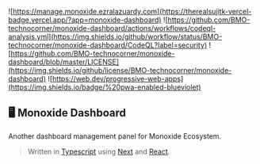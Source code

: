 ![https://manage.monoxide.ezralazuardy.com](https://therealsujitk-vercel-badge.vercel.app/?app=monoxide-dashboard)
![https://github.com/BMO-technocorner/monoxide-dashboard/actions/workflows/codeql-analysis.yml](https://img.shields.io/github/workflow/status/BMO-technocorner/monoxide-dashboard/CodeQL?label=security)
![https://github.com/BMO-technocorner/monoxide-dashboard/blob/master/LICENSE](https://img.shields.io/github/license/BMO-technocorner/monoxide-dashboard)
![https://web.dev/progressive-web-apps](https://img.shields.io/badge/%20pwa-enabled-blueviolet)

## :desktop_computer: Monoxide Dashboard

Another dashboard management panel for Monoxide Ecosystem.

> Written in [Typescript](https://www.typescriptlang.org) using [Next](https://nextjs.org) and [React](https://reactjs.org).
